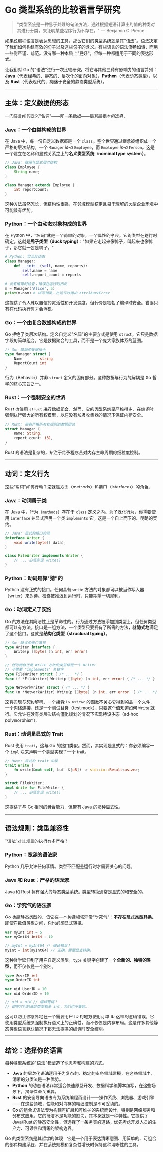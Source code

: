 # Go 类型系统的比较语言学研究

> "类型系统是一种易于处理的句法方法，通过根据短语计算出的值的种类对其进行分类，来证明某些程序行为不存在。" — Benjamin C. Pierce

如果说编程语言是表达思想的工具，那么它们的类型系统就是其"语法"。语法决定了我们如何构建有效的句子以及这些句子的含义。有些语言的语法流畅如诗，而另一些则严谨、规范。没有哪一种本质上"更好"，但每一种都适用于不同的表达形式。

让我们对 Go 的"语法"进行一次比较研究，将它与其他三种有影响力的语言并列：**Java**（代表经典的、静态的、层次化的面向对象），**Python**（代表动态类型），以及 **Rust**（代表现代的、痴迷于安全的静态类型系统）。

---

## 主体：定义数据的形态

一门语言如何定义"名词"——即一条数据——是其最根本的选择。

### Java：一个由类构成的世界

在 Java 中，每一份自定义数据都是一个 `class`。整个世界通过继承被组织成一个严格的层次结构。一个 `Manager` *is-a* `Employee`，而 `Employee` *is-a* `Person`。这是一个建立在名称和显式关系之上的**名义类型系统（nominal type system）**。

```java
// Java: 继承与显式层次结构
class Employee {
    String name;
}

class Manager extends Employee {
    int reportCount;
}
```

这种方法虽然冗长，但结构性很强，在领域模型稳定且易于理解的大型企业环境中可能很有优势。

### Python：一个由动态对象构成的世界

在 Python 中，"名词"就是一个简单的对象，一个属性的字典。它的类型在运行时确定。这就是**鸭子类型（duck typing）**："如果它走起来像鸭子，叫起来也像鸭子，那它就一定是鸭子。"

```python
# Python: 灵活且动态
class Manager:
    def __init__(self, name, reports):
        self.name = name
        self.report_count = reports

# 没有编译时检查；错误在运行时出现
m = Manager("Alice", 5)
print(m.nam) # 拼写错误，在运行时抛出 AttributeError
```

这提供了令人难以置信的灵活性和开发速度，但代价是牺牲了编译时安全。错误只有在代码执行时才会浮现。

### Go：一个由复合数据构成的世界

Go 拒绝了类层次结构。定义自定义"名词"的主要方式是使用 `struct`，它只是数据字段的简单组合。它是数据聚合的工具，而不是一个庞大家族体系的蓝图。

```go
// Go: 简单的数据组合
type Manager struct {
    Name        string
    ReportCount int
}
```

行为（Behavior）并非 `struct` 定义的固有部分。这种数据与行为的解耦是 Go 哲学的核心宗旨之一。

### Rust：一个强制安全的世界

Rust 也使用 `struct` 进行数据组合。然而，它的类型系统要严格得多，在编译时强制执行强大的所有权模型，以在没有垃圾收集器的情况下保证内存安全。

```rust
// Rust: 带有严格所有权规则的数据组合
struct Manager {
    name: String,
    report_count: i32,
}
```

Rust 的语法是复杂的，专注于给予程序员对内存生命周期的细粒度控制。

---

## 动词：定义行为

这些"名词"如何行动？这就是方法（methods）和接口（interfaces）的角色。

### Java：动词属于类

在 Java 中，行为（`methods`）存在于 `class` 定义之内。为了泛化行为，你需要使用 `interface` 并显式声明一个类 `implements` 它。这是一个自上而下的、明确的契约。

```java
// Java: 显式的接口实现
interface Writer {
    void write(byte[] data);
}

class FileWriter implements Writer {
    // ... 必须实现 write()
}
```

### Python：动词是靠"猜"的

Python 没有正式的接口。任何具有 `write` 方法的对象都可以被当作写入器（writer）来对待。检查被推迟到运行时，只能期望一切顺利。

### Go：动词定义了契约

Go 的方法在其简洁性上是革命性的。行为通过方法被添加到类型上，但任何类型都可以有方法。接口是一组方法，一个类型只要拥有了所需的方法，就**隐式地**满足了这个接口。这就是**结构化类型（structural typing）**。

```go
// Go: 隐式的接口满足
type Writer interface {
    Write(p []byte) (n int, err error)
}

// 任何拥有正确 Write 方法的类型都是一个 Writer
// 不需要 "implements" 关键字
type FileWriter struct { /* ... */ }
func (f *FileWriter) Write(p []byte) (n int, err error) { /* ... */ }

type NetworkWriter struct { /* ... */ }
func (n *NetworkWriter) Write(p []byte) (n int, err error) { /* ... */ }
```

这将实现与契约解耦。一个接受 `io.Writer` 的函数不关心它得到的是一个文件、一个网络连接，还是一个测试替身（test mock），只要这个值知道如何 `Write` 就行。它允许在没有类层次结构僵化规划的情况下实现特设多态（ad-hoc polymorphism）。

### Rust：动词是显式的 Trait

Rust 使用 `trait`，这与 Go 的接口类似。然而，其实现是显式的：你必须编写一个 `impl` 块来声明一个类型实现了一个 trait。

```rust
// Rust: 显式的 trait 实现
trait Write {
    fn write(&mut self, buf: &[u8]) -> std::io::Result<usize>;
}

struct FileWriter;
impl Write for FileWriter {
    // ... 必须实现 write()
}
```

这提供了与 Go 相同的组合能力，但带有 Java 的那种显式性。

---

## 语法规则：类型兼容性

"语法"对其规则的执行有多严格？

### Python：宽容的语法家

Python 几乎允许任何事情。类型不匹配是运行时才需要关心的问题。

### Java 和 Rust：严格的语法家

Java 和 Rust 拥有强大的静态类型系统。类型转换通常是显式的和安全的。

### Go：学究气的语法家

Go 也是静态类型的，但它在一个关键领域异常"学究气"：**不存在隐式类型转换。** 即使在数值类型之间，你也必须显式转换。

```go
var myInt int = 5
var myInt64 int64 = 10

// myInt = myInt64 // 编译错误！
myInt = int(myInt64) // 正确。需要显式转换。
```

这种哲学延伸到了用户自定义类型。`type` 关键字创建了一个**全新的、独特的类型**，而不仅仅是一个别名。

```go
type UserID int
type OrderID int

var uid UserID = 10
var oid OrderID = 10

// uid = oid // 编译错误！
// 即使它们的底层类型都是 int，它们也不兼容。
```

这可以防止你意外地在一个需要用户 ID 的地方使用订单 ID 这样的逻辑错误。它使用类型系统来强制执行语义上的正确性，而不仅仅是内存布局。这是许多其他静态类型语言默认情况下都无法提供的编译时安全级别。

---

## 结论：选择你的语言

每种类型系统的"语法"都塑造了你思考和构建的方式。

*   **Java** 的层次化语法适用于为复杂的、稳定的业务领域建模，在这些领域中，清晰的分类法是一种优势。
*   **Python** 的动态语法非常适合快速原型开发、数据科学和脚本编写，在这些场景下，灵活性至关重要。
*   **Rust** 的安全导向语法专为系统编程而设计——操作系统、浏览器、游戏引擎——在这些领域，性能和对内存的精细控制是不可妥协的。
*   **Go** 的组合式语法专为构建可扩展和可维护的系统而设计，特别是网络服务和分布式应用。它的简洁不是功能的缺失，其本身就是一种特性。它提供了 Java/Rust 的静态安全性，但选择了一条务实的道路，优先考虑开发人员的生产力、可读性和清晰的架构边界。

Go 的类型系统是其哲学的体现：它是一个用于表达清晰意图、用简单的、可组合的部件构建系统、并在系统规模和复杂性增长时保持这种清晰性的工具。
